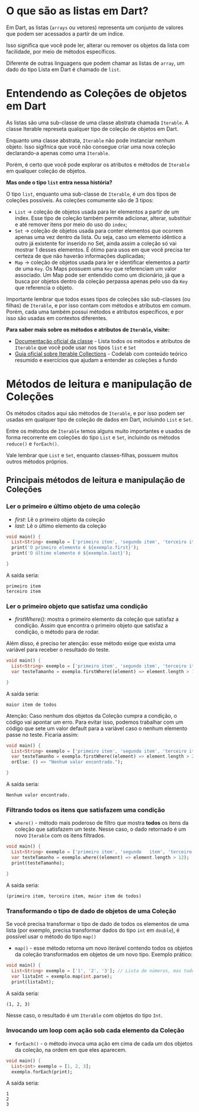 # O que são as listas em Dart? 
Em Dart, as listas (`arrays` ou vetores) representa um conjunto de valores que podem ser acessados a partir de um índice. 

Isso significa que você pode ler, alterar ou remover os objetos da lista com facilidade, por meio de métodos específicos. 

Diferente de outras linguagens que podem chamar as listas de `array`, um dado do tipo Lista em Dart é chamado de `list`.

# Entendendo as Coleções de objetos em Dart
As listas são uma sub-classe de uma classe abstrata chamada `Iterable`. A classe Iterable represeta qualquer tipo de coleção de objetos em Dart. 

Enquanto uma classe abstrata, `Iterable` não pode instanciar nenhum objeto. Isso sigifnica que você não consegue criar uma nova coleção declarando-a apenas como uma `Iterable`. 

Porém, é certo que você pode explorar os atributos e métodos de `Iterable` em qualquer coleção de objetos. 

**Mas onde o tipo `list` entra nessa história?**

O tipo `list`, enquanto uma sub-classe de `Iterable`, é um dos tipos de coleções possíveis. As coleções comumente são de 3 tipos: 

- `List` → coleção de objetos usada para ler elementos a partir de um index. Esse tipo de coleção também permite adicionar, alterar, substituir e até remover itens por meio do uso do `index`;
- `Set` → coleção de objetos usada para conter elementos que ocorrem apenas uma vez dentro da lista. Ou seja, caso um elemento idêntico a outro já existente for inserido no Set, ainda assim a coleção só vai mostrar 1 desses elementos. É ótimo para usos em que você precisa ter certeza de que não haverão informações duplicadas;
- `Map` → coleção de objetos usada para ler e identificar elementos a partir de uma `Key`. Os Maps possuem uma `Key` que referenciam um valor associado. Um Map pode ser entendido como um dicionário, já que a busca por objetos dentro da coleção perpassa apenas pelo uso da `Key` que referencia o objeto.

Importante lembrar que todos esses tipos de coleções são sub-classes (ou filhas) de `Iterable`, e por isso contam com métodos e atributos em comum. Porém, cada uma também possui métodos e atributos específicos, e por isso são usadas em contextos diferentes. 

**Para saber mais sobre os métodos e atributos de `Iterable`, visite:**
- [Documentação oficial da classe](https://api.flutter.dev/flutter/dart-core/Iterable-class.html) - Lista todos os métodos e atributos de `Iterable` que você pode usar nos tipos `list` e `Set`
- [Guia oficial sobre Iterable Collections](https://dart.dev/codelabs/iterables) - Codelab com conteúdo teórico resumido e exercícios que ajudam a entender as coleções a fundo 


# Métodos de leitura e manipulação de Coleções
Os métodos citados aqui são métodos de `Iterable`, e por isso podem ser usadas em qualquer tipo de coleção de dados em Dart, incluindo `List` e `Set`.

Entre os métodos de `Iterable` temos alguns muito importantes e usados de forma recorrente em coleções do tipo `List` e `Set`, incluindo os métodos `reduce()` e `forEach()`.

Vale lembrar que `List` e `Set`, enquanto classes-filhas, possuem muitos outros métodos próprios. 

## Principais métodos de leitura e manipulação de Coleções
### Ler o primeiro e último objeto de uma coleção
- *first*: Lê o primeiro objeto da coleção
- *last*: Lê o último elemento da coleção
~~~dart
void main() {
  List<String> exemplo = ['primeiro item', 'segundo item', 'terceiro item'];
  print('O primeiro elemento é ${exemplo.first}');
  print('O último elemento é ${exemplo.last}');

}
~~~

A saída seria:
```
primeiro item
terceiro item
```

### Ler o primeiro objeto que satisfaz uma condição

- *firstWhere()*: mostra o primeiro elemento da coleção que satisfaz a condição. Assim que encontra o primeiro objeto que satisfaz a condição, o método para de rodar. 

Além disso, é preciso ter atenção: esse método exige que exista uma variável para receber o resultado do teste. 

~~~dart
void main() {
  List<String> exemplo = ['primeiro item', 'segundo item', 'terceiro item', 'maior item de todos'];
  var testeTamanho = exemplo.firstWhere((element) => element.length > 15); // teste para verificar o tamanho de cada um dos elementos

}
~~~

A saída seria:
```
maior item de todos
```

Atenção: Caso nenhum dos objetos da Coleção cumpra a condição, o código vai apontar um erro. Para evitar isso, podemos trabalhar com um código que sete um valor default para a variável caso o nenhum elemento passe no teste. Ficaria assim:

~~~dart
void main() {
  List<String> exemplo = ['primeiro item', 'segundo item', 'terceiro item', 'maior item de todos'];
  var testeTamanho = exemplo.firstWhere((element) => element.length > 20, 
  orElse: () => "Nenhum valor encontrado.");

}
~~~
A saída seria:
```
Nenhum valor encontrado.
```

### Filtrando todos os itens que satisfazem uma condição
- `where()` - método mais poderoso de filtro que mostra **todos** os itens da coleção que satisfazem um teste. Nesse caso, o dado retornado é um novo `Iterable` com os itens filtrados.  

~~~dart
void main() {
  List<String> exemplo = ['primeiro item', 'segundo   item', 'terceiro item', 'maior item de todos'];
  var testeTamanho = exemplo.where((element) => element.length > 12);
  print(testeTamanho);

}
~~~
A saída seria:
```
(primeiro item, terceiro item, maior item de todos)
```

### Transformando o tipo de dado de objetos de uma Coleção
Se você precisa transformar o tipo de dado de todos os elementos de uma lista (por exemplo, precisa transformar dados do tipo `int` em `double`), é possível usar o método do tipo `map()`

- `map()` - esse método retorna um novo iterável contendo todos os objetos da coleção transformados em objetos de um novo tipo. Exemplo prático: 

~~~dart 
void main() {
  List<String> exemplo = ['1', '2', '3']; // Lista de números, mas todos elementos são do tipo String
  var listaInt = exemplo.map(int.parse);
  print(listaInt);
~~~

A saída seria: 
```
(1, 2, 3) 
```

Nesse caso, o resultado é um `Iterable` com objetos do tipo `Int`. 

### Invocando um loop com ação sob cada elemento da Coleção
- `forEach()` - o método invoca uma ação em cima de cada um dos objetos da coleção, na ordem em que eles aparecem. 

~~~dart 
void main() {
  List<int> exemplo = [1, 2, 3]; 
  exemplo.forEach(print);
~~~

A saída seria: 
```
1
2
3
```